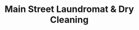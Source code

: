 ---
title: "Main Street Laundromat & Dry Cleaning"
url: /shenandoah/main-street-laundromat-and-dry-cleaning/
shop: laundry
---